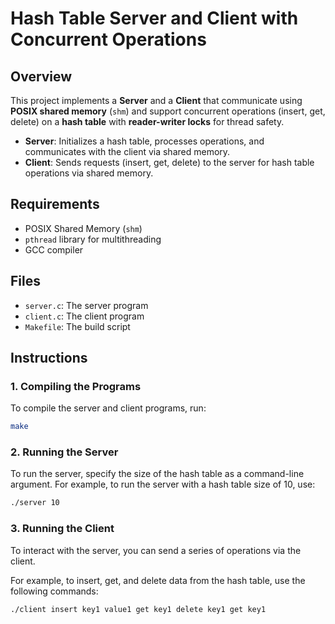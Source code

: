 # Hash Table Server and Client with Concurrent Operations

## Overview

This project implements a **Server** and a **Client** that communicate using **POSIX shared memory** (`shm`) and support concurrent operations (insert, get, delete) on a **hash table** with **reader-writer locks** for thread safety.

- **Server**: Initializes a hash table, processes operations, and communicates with the client via shared memory.
- **Client**: Sends requests (insert, get, delete) to the server for hash table operations via shared memory.

## Requirements

- POSIX Shared Memory (`shm`)
- `pthread` library for multithreading
- GCC compiler

## Files

- `server.c`: The server program
- `client.c`: The client program
- `Makefile`: The build script

## Instructions

### 1. **Compiling the Programs**

To compile the server and client programs, run:

```bash
make
```

### 2. Running the Server

To run the server, specify the size of the hash table as a command-line argument. For example, to run the server with a hash table size of 10, use:
```bash
./server 10
```

### 3. **Running the Client**

To interact with the server, you can send a series of operations via the client. 

For example, to insert, get, and delete data from the hash table, use the following commands:

```bash
./client insert key1 value1 get key1 delete key1 get key1
```